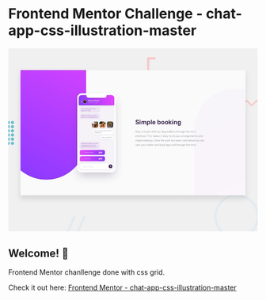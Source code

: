 # Frontend Mentor Challenge - chat-app-css-illustration-master

![Design preview for the chat-app-css-illustration-master coding challenge](./design/desktop-preview.jpg)

## Welcome! 👋
Frontend Mentor chanllenge done with css grid.

Check it out here: [Frontend Mentor - chat-app-css-illustration-master](https://chat-app-css-illustration-master-ab21.netlify.app/)